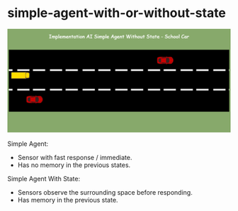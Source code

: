 # simple-agent-with-or-without-state
<img src="/images/school-car.png">

Simple Agent:
<ul>
<li>Sensor with fast response / immediate.</li>
<li>Has no memory in the previous states.</li>
</ul>
Simple Agent With State:
<ul>
<li>Sensors observe the surrounding space before responding.</li>
<li>Has memory in the previous state.</li>
</ul>
